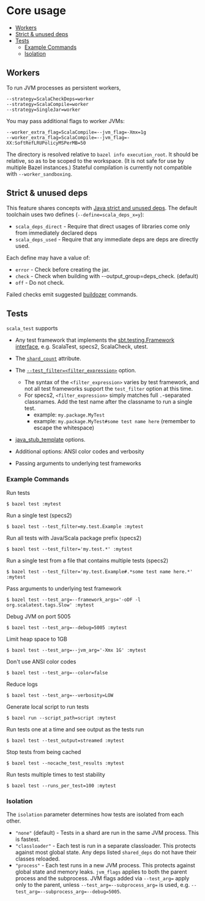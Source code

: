 # Core usage

* [Workers](#workers)
* [Strict & unused deps](#strict--unused-deps)
* [Tests](#tests)
  * [Example Commands](#example-commands)
  * [Isolation](#isolation)

## Workers

To run JVM processes as persistent workers,

```
--strategy=ScalaCheckDeps=worker
--strategy=ScalaCompile=worker
--strategy=SingleJar=worker
```

You may pass additional flags to worker JVMs:

```
--worker_extra_flag=ScalaCompile=--jvm_flag=-Xmx=1g
--worker_extra_flag=ScalaCompile=--jvm_flag=-XX:SoftRefLRUPolicyMSPerMB=50
```

The directory is resolved relative to `bazel info execution_root`. It should be relative, so as to be scoped to the
workspace. (It is not safe for use by multiple Bazel instances.) Stateful compilation is currently not compatible with
`--worker_sandboxing`.

## Strict & unused deps

This feature shares concepts with
[Java strict and unused deps](https://blog.bazel.build/2017/06/28/sjd-unused_deps.html). The default toolchain uses two defines (`--define=scala_deps_x=y`):

* `scala_deps_direct` - Require that direct usages of libraries come only from immediately declared deps
* `scala_deps_used` - Require that any immediate deps are deps are directly used.

Each define may have a value of:

* `error` - Check before creating the jar.
* `check` - Check when building with --output_group=deps_check. (default)
* `off` - Do not check.

Failed checks emit suggested [buildozer](https://github.com/bazelbuild/buildtools/tree/master/buildozer) commands.

## Tests

`scala_test` supports

* Any test framework that implements the [sbt.testing.Framework interface](https://github.com/sbt/test-interface),
e.g. ScalaTest, specs2, ScalaCheck, utest.

* The [`shard_count`](https://docs.bazel.build/versions/master/be/common-definitions.html#common-attributes-tests) attribute.

* The [`--test_filter=<filter_expression>`](https://docs.bazel.build/versions/master/user-manual.html#flag--test_filter) option.
  * The syntax of the `<filter_expression>` varies by test framework, and not all test frameworks support the `test_filter` option at this time.
  * For specs2, `<filter_expression>` simply matches full `.`-separated classnames. Add the test name after the classname to run a single test.
    * example: `my.package.MyTest`
    * example: `my.package.MyTest#some test name here` (remember to escape the whitespace)

* [java_stub_template](https://github.com/bazelbuild/bazel/blob/0.27.0/src/main/java/com/google/devtools/build/lib/bazel/rules/java/java_stub_template.txt) options.

* Additional options: ANSI color codes and verbosity

* Passing arguments to underlying test frameworks

### Example Commands

Run tests
```
$ bazel test :mytest
```

Run a single test (specs2)
```
$ bazel test --test_filter=my.test.Example :mytest
```

Run all tests with Java/Scala package prefix (specs2)
```
$ bazel test --test_filter='my.test.*' :mytest
```

Run a single test from a file that contains multiple tests (specs2)
```
$ bazel test --test_filter='my.test.Example#.*some test name here.*' :mytest
```

Pass arguments to underlying test framework
```
$ bazel test --test_arg=--framework_args='-oDF -l org.scalatest.tags.Slow' :mytest
```

Debug JVM on port 5005
```
$ bazel test --test_arg=--debug=5005 :mytest
```

Limit heap space to 1GB
```
$ bazel test --test_arg=--jvm_arg='-Xmx 1G' :mytest
```

Don't use ANSI color codes
```
$ bazel test --test_arg=--color=false
```

Reduce logs
```
$ bazel test --test_arg=--verbosity=LOW
```

Generate local script to run tests
```
$ bazel run --script_path=script :mytest
```

Run tests one at a time and see output as the tests run
```
$ bazel test --test_output=streamed :mytest
```

Stop tests from being cached
```
$ bazel test --nocache_test_results :mytest
```

Run tests multiple times to test stability
```
$ bazel test --runs_per_test=100 :mytest
```

### Isolation

The `isolation` parameter determines how tests are isolated from each other.

* `"none"` (default) - Tests in a shard are run in the same JVM process. This is fastest.
* `"classloader"` - Each test is run in a separate classloader. This protects against most global state. Any deps listed `shared_deps` do not have their classes reloaded.
* `"process"` - Each test runs in a new JVM process. This protects against global state and memory leaks. `jvm_flags` applies to both the parent process and the subprocess.
JVM flags added via `--test_arg=` apply only to the parent, unless `--test_arg=--subprocess_arg=` is used, e.g. `--test_arg=--subprocess_arg=--debug=5005`.
